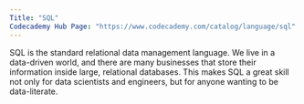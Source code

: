 ```yaml
---
Title: "SQL"
Codecademy Hub Page: "https://www.codecademy.com/catalog/language/sql" 
---
```


SQL is the standard relational data management language. We live in a data-driven world, and there are many businesses that store their information inside large, relational databases. This makes SQL a great skill not only for data scientists and engineers, but for anyone wanting to be data-literate.
